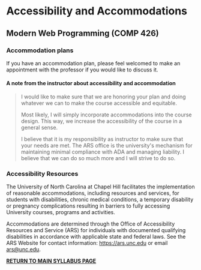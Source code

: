 # Accessibility and Accommodations

## Modern Web Programming (COMP 426)

### Accommodation plans

If you have an accommodation plan, please feel welcomed to make an appointment with the professor if you would like to discuss it.

#### A note from the instructor about accessibility and accommodation

> I would like to make sure that we are honoring your plan and doing whatever we can to make the course accessible and equitable.
> 
> Most likely, I will simply incorporate accommodations into the course design.
> This way, we increase the accessibility of the course in a general sense.
> 
> I believe that it is my responsibility as instructor to make sure that your needs are met. The ARS office is the university's mechanism for maintaining minimal compliance with ADA and managing liability. I believe that we can do so much more and I will strive to do so.

### Accessibility Resources

The University of North Carolina at Chapel Hill facilitates the implementation of reasonable accommodations, including resources and services, for students with disabilities, chronic medical conditions, a temporary disability or pregnancy complications resulting in barriers to fully accessing University courses, programs and activities.

Accommodations are determined through the Office of Accessibility Resources and Service (ARS) for individuals with documented qualifying disabilities in accordance with applicable state and federal laws. 
See the ARS Website for contact information: https://ars.unc.edu or email ars@unc.edu.

[**RETURN TO MAIN SYLLABUS PAGE**](./README.md#course-policies-and-other-information)
